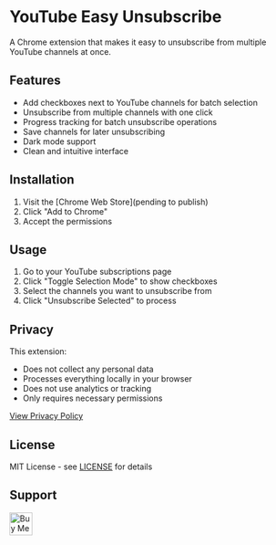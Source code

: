 # YouTube Easy Unsubscribe

A Chrome extension that makes it easy to unsubscribe from multiple YouTube channels at once.

## Features
- Add checkboxes next to YouTube channels for batch selection
- Unsubscribe from multiple channels with one click
- Progress tracking for batch unsubscribe operations
- Save channels for later unsubscribing
- Dark mode support
- Clean and intuitive interface

## Installation
1. Visit the [Chrome Web Store](pending to publish)
2. Click "Add to Chrome"
3. Accept the permissions

## Usage
1. Go to your YouTube subscriptions page
2. Click "Toggle Selection Mode" to show checkboxes
3. Select the channels you want to unsubscribe from
4. Click "Unsubscribe Selected" to process

## Privacy
This extension:
- Does not collect any personal data
- Processes everything locally in your browser
- Does not use analytics or tracking
- Only requires necessary permissions

[View Privacy Policy](https://jceg.github.io/youtube-easy-unsubscribe/privacy-policy.html)


## License
MIT License - see [LICENSE](LICENSE) for details

## Support
<a href="https://www.buymeacoffee.com/onemission" target="_blank">
    <img src="https://cdn.buymeacoffee.com/buttons/v2/default-yellow.png" alt="Buy Me A Coffee" height="40">
</a>